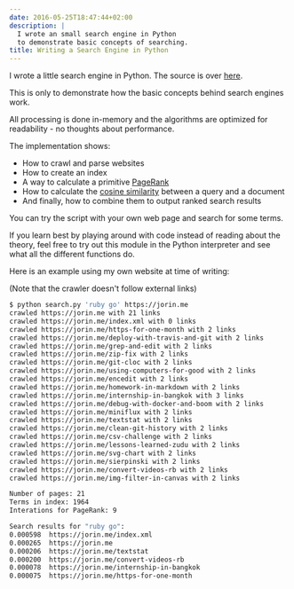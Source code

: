 ```yaml
---
date: 2016-05-25T18:47:44+02:00
description: |
  I wrote an small search engine in Python
  to demonstrate basic concepts of searching.
title: Writing a Search Engine in Python
---
```


I wrote a little search engine in Python.
The source is over [here](https://github.com/jorinvo/r/blob/master/search.py).

This is only to demonstrate how the basic concepts behind search engines work.

All processing is done in-memory and the algorithms are optimized for readability - no thoughts about performance.

The implementation shows:

- How to crawl and parse websites
- How to create an index
- A way to calculate a primitive [PageRank](https://en.wikipedia.org/wiki/PageRank)
- How to calculate the [cosine similarity](https://en.wikipedia.org/wiki/Cosine_similarity) between a query and a document
- And finally, how to combine them to output ranked search results

You can try the script with your own web page and search for some terms.

If you learn best by playing around with code instead of reading about the theory, feel free to try out this module in the Python interpreter and see what all the different functions do.


Here is an example using my own website at time of writing:

(Note that the crawler doesn't follow external links)

```sh
$ python search.py 'ruby go' https://jorin.me
crawled https://jorin.me with 21 links
crawled https://jorin.me/index.xml with 0 links
crawled https://jorin.me/https-for-one-month with 2 links
crawled https://jorin.me/deploy-with-travis-and-git with 2 links
crawled https://jorin.me/grep-and-edit with 2 links
crawled https://jorin.me/zip-fix with 2 links
crawled https://jorin.me/git-cloc with 2 links
crawled https://jorin.me/using-computers-for-good with 2 links
crawled https://jorin.me/encedit with 2 links
crawled https://jorin.me/homework-in-markdown with 2 links
crawled https://jorin.me/internship-in-bangkok with 3 links
crawled https://jorin.me/debug-with-docker-and-boom with 2 links
crawled https://jorin.me/miniflux with 2 links
crawled https://jorin.me/textstat with 2 links
crawled https://jorin.me/clean-git-history with 2 links
crawled https://jorin.me/csv-challenge with 2 links
crawled https://jorin.me/lessons-learned-zudu with 2 links
crawled https://jorin.me/svg-chart with 2 links
crawled https://jorin.me/sierpinski with 2 links
crawled https://jorin.me/convert-videos-rb with 2 links
crawled https://jorin.me/img-filter-in-canvas with 2 links

Number of pages: 21
Terms in index: 1964
Interations for PageRank: 9

Search results for "ruby go":
0.000598  https://jorin.me/index.xml
0.000265  https://jorin.me
0.000206  https://jorin.me/textstat
0.000200  https://jorin.me/convert-videos-rb
0.000078  https://jorin.me/internship-in-bangkok
0.000075  https://jorin.me/https-for-one-month
```

